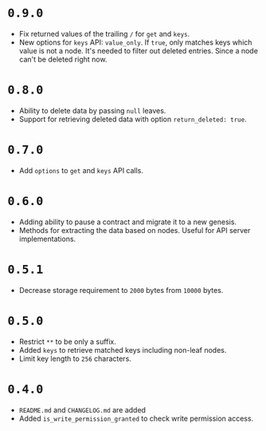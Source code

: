 # `0.9.0`

- Fix returned values of the trailing `/` for `get` and `keys`.
- New options for `keys` API: `value_only`. If `true`, only matches keys which value is not a node. It's needed to filter out deleted entries. Since a node can't be deleted right now.

# `0.8.0`

- Ability to delete data by passing `null` leaves.
- Support for retrieving deleted data with option `return_deleted: true`.

# `0.7.0`

- Add `options` to `get` and `keys` API calls.

# `0.6.0`

- Adding ability to pause a contract and migrate it to a new genesis.
- Methods for extracting the data based on nodes. Useful for API server implementations.

# `0.5.1`

- Decrease storage requirement to `2000` bytes from `10000` bytes.

# `0.5.0`

- Restrict `**` to be only a suffix.
- Added `keys` to retrieve matched keys including non-leaf nodes.
- Limit key length to `256` characters.

# `0.4.0`

- `README.md` and `CHANGELOG.md` are added
- Added `is_write_permission_granted` to check write permission access.
